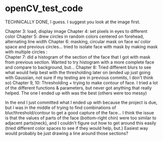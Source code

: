 # openCV_test_code

TECHNICALLY DONE, I guess. I suggest you look at the image first. 

Chapter 3: load, display image
Chapter 4: set pixels in eyes to different color
Chapter 5: drew circles in random colors centered on forehead, alternating line width
Chapter 6: masking, circular mask on face w/ color space and previous circles... tried to isolate face with mask by making mask with multiple circles :\
Chapter 7: did a histogram of the section of the face that I got with mask from previous section. Wanted to try histogram with a more complete face and compare to background, but...
Chapter 8: Tried different blurs to see what would help best with the thresholding later on (ended up just going with Gaussian, not sure if my testing are in previous commits, I don't think so)
Chapter 9, 10: Thresholding + trying to make contour of face. I tried a lot of the different functions & parameters, but never got anything that really helped. The one I ended up with was the best (others were too messy)

In the end I just committed what I ended up with because the project is due, but I was in the middle of trying to find combinations of blur/threshold/contour to get a good capture of the face... I think the issue is that the values of parts of the face (bottom-right chin) were too similar to adjacent parts(neck), and I couldn't figure out how to get around this easily (tried different color spaces to see if they would help, but.) Easiest way would probably be just drawing a line around those sections? 
